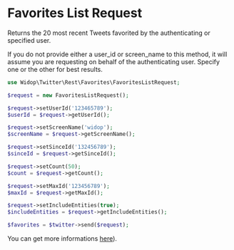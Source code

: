 # Favorites List Request

Returns the 20 most recent Tweets favorited by the authenticating or specified user.

If you do not provide either a user_id or screen_name to this method, it will assume you are requesting on behalf of the authenticating user.
Specify one or the other for best results.

``` php
use Widop\Twitter\Rest\Favorites\FavoritesListRequest;

$request = new FavoritesListRequest();

$request->setUserId('123465789');
$userId = $request->getUserId();

$request->setScreenName('widop');
$screenName = $request->getScreenName();

$request->setSinceId('132456789');
$sinceId = $request->getSinceId();

$request->setCount(50);
$count = $request->getCount();

$request->setMaxId('123456789');
$maxId = $request->getMaxId();

$request->setIncludeEntities(true);
$includeEntities = $request->getIncludeEntities();

$favorites = $twitter->send($request);
```

You can get more informations [here](https://dev.twitter.com/docs/api/1.1/get/favorites/list)).
